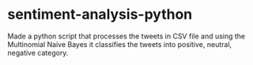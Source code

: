 # sentiment-analysis-python
Made a python script that processes the tweets in CSV file and using the Multinomial Naive Bayes it classifies the tweets into positive, neutral, negative category.
